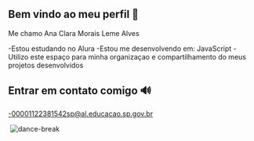 ## Bem vindo ao meu perfil 💙

 Me chamo Ana Clara Morais Leme Alves

 -Estou estudando no Alura
 -Estou me desenvolvendo em: JavaScript
 -Utilizo este espaço para minha organizaçao e compartilhamento do meus projetos desenvolvidos

 ## Entrar em contato comigo 🔊

 -00001122381542sp@al.educacao.sp.gov.br


 ![]()
 ![dance-break](https://github.com/user-attachments/assets/831c5564-a14f-42c3-b4c0-cddda81a5e04)

